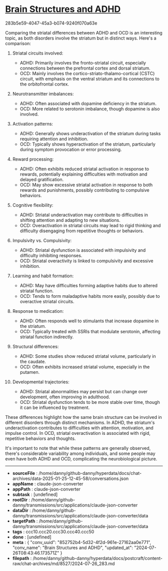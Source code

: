 # [Brain Structures and ADHD](https://claude.ai/chat/852752b4-5d32-4f2d-961e-27162aa0e771)

283b5e59-4047-45a3-b074-9240f070a63e

 Comparing the striatal differences between ADHD and OCD is an interesting topic, as both disorders involve the striatum but in distinct ways. Here's a comparison:

1. Striatal circuits involved:
   - ADHD: Primarily involves the fronto-striatal circuit, especially connections between the prefrontal cortex and dorsal striatum.
   - OCD: Mainly involves the cortico-striato-thalamo-cortical (CSTC) circuit, with emphasis on the ventral striatum and its connections to the orbitofrontal cortex.

2. Neurotransmitter imbalances:
   - ADHD: Often associated with dopamine deficiency in the striatum.
   - OCD: More related to serotonin imbalance, though dopamine is also involved.

3. Activation patterns:
   - ADHD: Generally shows underactivation of the striatum during tasks requiring attention and inhibition.
   - OCD: Typically shows hyperactivation of the striatum, particularly during symptom provocation or error processing.

4. Reward processing:
   - ADHD: Often exhibits reduced striatal activation in response to rewards, potentially explaining difficulties with motivation and delayed gratification.
   - OCD: May show excessive striatal activation in response to both rewards and punishments, possibly contributing to compulsive behaviors.

5. Cognitive flexibility:
   - ADHD: Striatal underactivation may contribute to difficulties in shifting attention and adapting to new situations.
   - OCD: Overactivation in striatal circuits may lead to rigid thinking and difficulty disengaging from repetitive thoughts or behaviors.

6. Impulsivity vs. Compulsivity:
   - ADHD: Striatal dysfunction is associated with impulsivity and difficulty inhibiting responses.
   - OCD: Striatal overactivity is linked to compulsivity and excessive inhibition.

7. Learning and habit formation:
   - ADHD: May have difficulties forming adaptive habits due to altered striatal function.
   - OCD: Tends to form maladaptive habits more easily, possibly due to overactive striatal circuits.

8. Response to medication:
   - ADHD: Often responds well to stimulants that increase dopamine in the striatum.
   - OCD: Typically treated with SSRIs that modulate serotonin, affecting striatal function indirectly.

9. Structural differences:
   - ADHD: Some studies show reduced striatal volume, particularly in the caudate.
   - OCD: Often exhibits increased striatal volume, especially in the putamen.

10. Developmental trajectories:
    - ADHD: Striatal abnormalities may persist but can change over development, often improving in adulthood.
    - OCD: Striatal dysfunction tends to be more stable over time, though it can be influenced by treatment.

These differences highlight how the same brain structure can be involved in different disorders through distinct mechanisms. In ADHD, the striatum's underactivation contributes to difficulties with attention, motivation, and impulse control. In OCD, striatal overactivation is associated with rigid, repetitive behaviors and thoughts.

It's important to note that while these patterns are generally observed, there's considerable variability among individuals, and some people may even have both ADHD and OCD, complicating the neurobiological picture.

---

* **sourceFile** : /home/danny/github-danny/hyperdata/docs/chat-archives/data-2025-01-25-12-45-58/conversations.json
* **appName** : claude-json-converter
* **appPath** : claude-json-converter
* **subtask** : [undefined]
* **rootDir** : /home/danny/github-danny/transmissions/src/applications/claude-json-converter
* **dataDir** : /home/danny/github-danny/transmissions/src/applications/claude-json-converter/data
* **targetPath** : /home/danny/github-danny/transmissions/src/applications/claude-json-converter/data
* **tags** : ccc10.ccc20.ccc30.ccc40.ccc50
* **done** : [undefined]
* **meta** : {
  "conv_uuid": "852752b4-5d32-4f2d-961e-27162aa0e771",
  "conv_name": "Brain Structures and ADHD",
  "updated_at": "2024-07-26T08:43:46.173571Z"
}
* **filepath** : /home/danny/github-danny/hyperdata/docs/postcraft/content-raw/chat-archives/md/8527/2024-07-26_283.md